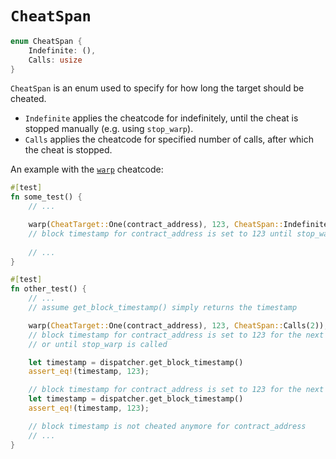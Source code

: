 # `CheatSpan`

```rust
enum CheatSpan {
    Indefinite: (),
    Calls: usize
}
```

`CheatSpan` is an enum used to specify for how long the target should be cheated.
- `Indefinite` applies the cheatcode for indefinitely, until the cheat is stopped manually (e.g. using `stop_warp`).
- `Calls` applies the cheatcode for specified number of calls, after which the cheat is stopped. 


An example with the [`warp`](./warp.md) cheatcode:
```rust 
#[test]
fn some_test() {
    // ...

    warp(CheatTarget::One(contract_address), 123, CheatSpan::Indefinite);
    // block timestamp for contract_address is set to 123 until stop_warp is called
    
    // ...
}
```

```rust 
#[test]
fn other_test() {
    // ...
    // assume get_block_timestamp() simply returns the timestamp

    warp(CheatTarget::One(contract_address), 123, CheatSpan::Calls(2));
    // block timestamp for contract_address is set to 123 for the next 2 calls
    // or until stop_warp is called

    let timestamp = dispatcher.get_block_timestamp()
    assert_eq!(timestamp, 123);

    // block timestamp for contract_address is set to 123 for the next 1 call
    let timestamp = dispatcher.get_block_timestamp()
    assert_eq!(timestamp, 123);

    // block timestamp is not cheated anymore for contract_address
    // ...
}
```
